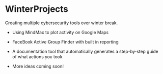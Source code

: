 # WinterProjects
Creating multiple cybersecurity tools over winter break.


- Using MindMax to plot activity on Google Maps

- FaceBook Active Group Finder with built in reporting

- A documentation tool that automatically generates a step-by-step guide of what actions you took

- More ideas coming soon!
